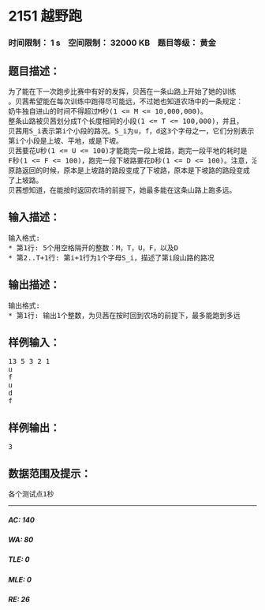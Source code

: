 # 2151 越野跑   
### 时间限制： 1 s&nbsp;&nbsp;&nbsp;&nbsp;空间限制： 32000 KB&nbsp;&nbsp;&nbsp;&nbsp;题目等级： 黄金  
## 题目描述：  

<pre>
为了能在下一次跑步比赛中有好的发挥，贝茜在一条山路上开始了她的训练  
。贝茜希望能在每次训练中跑得尽可能远，不过她也知道农场中的一条规定：  
奶牛独自进山的时间不得超过M秒(1 <= M <= 10,000,000)。
整条山路被贝茜划分成T个长度相同的小段(1 <= T <= 100,000)，并且，  
贝茜用S_i表示第i个小段的路况。S_i为u，f，d这3个字母之一，它们分别表示  
第i个小段是上坡、平地，或是下坡。
贝茜要花U秒(1 <= U <= 100)才能跑完一段上坡路，跑完一段平地的耗时是  
F秒(1 <= F <= 100)，跑完一段下坡路要花D秒(1 <= D <= 100)。注意，沿山路  
原路返回的时候，原本是上坡路的路段变成了下坡路，原本是下坡路的路段变成  
了上坡路。
贝茜想知道，在能按时返回农场的前提下，她最多能在这条山路上跑多远。
</pre>
  
  
## 输入描述：  

<pre>
输入格式:
* 第1行: 5个用空格隔开的整数：M，T，U，F，以及D
* 第2..T+1行: 第i+1行为1个字母S_i，描述了第i段山路的路况
</pre>
  
  
## 输出描述：  

<pre>
输出格式:
* 第1行: 输出1个整数，为贝茜在按时回到农场的前提下，最多能跑到多远
</pre>
  
  
## 样例输入：  

<pre>
13 5 3 2 1  
u  
f  
u  
d  
f
</pre>
  
  
## 样例输出：  

<pre>
3
</pre>
  
  
## 数据范围及提示：  

<pre>
各个测试点1秒
</pre>
  
  
***  

##### AC: 140  
##### WA: 80  
##### TLE: 0  
##### MLE: 0  
##### RE: 26  
